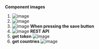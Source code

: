 **Component images**
1. ![image](https://github.com/dev98reynaga/countryInformation/assets/108247670/57402f4c-d00c-4918-9cc1-3bc424d1a4c4)
2. ![image](https://github.com/dev98reynaga/countryInformation/assets/108247670/2aa91c4f-4666-4ef6-ab99-49948071220c)
3. ![image](https://github.com/dev98reynaga/countryInformation/assets/108247670/4033b0d1-3d1c-4a04-96fb-7b330002f67d)
**When pressing the save button**
4. ![image](https://github.com/dev98reynaga/countryInformation/assets/108247670/c4a568b5-2d19-4e75-9055-1c7acf77865a)
**REST API**
6. **get token**
  ![image](https://github.com/dev98reynaga/countryInformation/assets/108247670/01e91b22-5c0f-404b-b917-991eee78d1f0)
7. **get countries**
  ![image](https://github.com/dev98reynaga/countryInformation/assets/108247670/4f03dd16-d2b3-4161-9487-5064c2485ae5)


